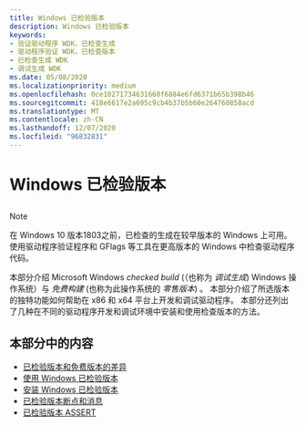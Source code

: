 ```yaml
---
title: Windows 已检验版本
description: Windows 已检验版本
keywords:
- 验证驱动程序 WDK，已检查生成
- 驱动程序验证 WDK，已检查版本
- 已检查生成 WDK
- 调试生成 WDK
ms.date: 05/08/2020
ms.localizationpriority: medium
ms.openlocfilehash: 0ce10271734631660f6884e6fd6371b65b398b46
ms.sourcegitcommit: 418e6617e2a695c9cb4b37b5b60e264760858acd
ms.translationtype: MT
ms.contentlocale: zh-CN
ms.lasthandoff: 12/07/2020
ms.locfileid: "96832831"
---
```

# <a name="checked-build-of-windows"></a>Windows 已检验版本

## <span id="ddk_using_the_checked_build_of_windows_tools"></span><span id="DDK_USING_THE_CHECKED_BUILD_OF_WINDOWS_TOOLS"></span>

> [!NOTE]
> 在 Windows 10 版本1803之前，已检查的生成在较早版本的 Windows 上可用。
> 使用驱动程序验证程序和 GFlags 等工具在更高版本的 Windows 中检查驱动程序代码。

本部分介绍 Microsoft Windows *checked build* (（也称为 *调试生成*) Windows 操作系统）与 *免费构建* (也称为此操作系统的 *零售版本*) 。 本部分介绍了所选版本的独特功能如何帮助在 x86 和 x64 平台上开发和调试驱动程序。 本部分还列出了几种在不同的驱动程序开发和调试环境中安装和使用检查版本的方法。

## <a name="span-idin_this_sectionspanin-this-section"></a><span id="in_this_section"></span>本部分中的内容

-   [已检验版本和免费版本的差异](checked-and-free-build-differences.md)
-   [使用 Windows 已检验版本](using-the-checked-build.md)
-   [安装 Windows 已检验版本](installing-the-checked-build.md)
-   [已检验版本断点和消息](checked-build-breakpoints-and-messages.md)
-   [已检验版本 ASSERT](checked-build-asserts.md)
